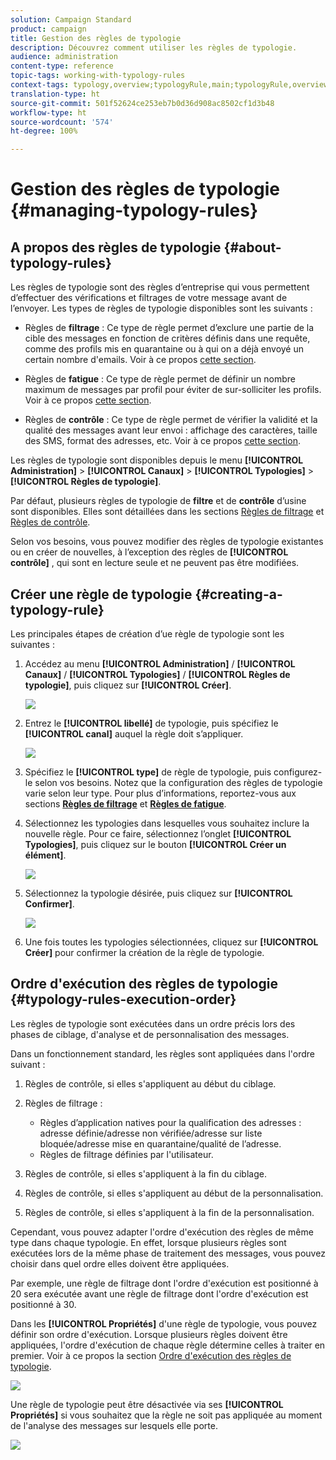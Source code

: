 ```yaml
---
solution: Campaign Standard
product: campaign
title: Gestion des règles de typologie
description: Découvrez comment utiliser les règles de typologie.
audience: administration
content-type: reference
topic-tags: working-with-typology-rules
context-tags: typology,overview;typologyRule,main;typologyRule,overview
translation-type: ht
source-git-commit: 501f52624ce253eb7b0d36d908ac8502cf1d3b48
workflow-type: ht
source-wordcount: '574'
ht-degree: 100%

---
```



# Gestion des règles de typologie {#managing-typology-rules}

## A propos des règles de typologie {#about-typology-rules}

 Les règles de typologie sont des règles d’entreprise qui vous permettent d’effectuer des vérifications et filtrages de votre message avant de l’envoyer. Les types de règles de typologie disponibles sont les suivants :

* Règles de **filtrage** : Ce type de règle permet d’exclure une partie de la cible des messages en fonction de critères définis dans une requête, comme des profils mis en quarantaine ou à qui on a déjà envoyé un certain nombre d&#39;emails. Voir à ce propos [cette section](../../sending/using/filtering-rules.md).

* Règles de **fatigue** : Ce type de règle permet de définir un nombre maximum de messages par profil pour éviter de sur-solliciter les profils. Voir à ce propos [cette section](../../sending/using/fatigue-rules.md).

* Règles de **contrôle** : Ce type de règle permet de vérifier la validité et la qualité des messages avant leur envoi : affichage des caractères, taille des SMS, format des adresses, etc. Voir à ce propos [cette section](../../sending/using/control-rules.md).

Les règles de typologie sont disponibles depuis le menu **[!UICONTROL Administration]** > **[!UICONTROL Canaux]** > **[!UICONTROL Typologies]** > **[!UICONTROL Règles de typologie]**.

Par défaut, plusieurs règles de typologie de **filtre** et de **contrôle** d’usine sont disponibles. Elles sont détaillées dans les sections [Règles de filtrage](../../sending/using/fatigue-rules.md) et [Règles de contrôle](../../sending/using/control-rules.md).

Selon vos besoins, vous pouvez modifier des règles de typologie existantes ou en créer de nouvelles, à l’exception des règles de **[!UICONTROL contrôle]** , qui sont en lecture seule et ne peuvent pas être modifiées.

## Créer une règle de typologie {#creating-a-typology-rule}

Les principales étapes de création d’ue règle de typologie sont les suivantes :

1. Accédez au menu **[!UICONTROL Administration]** / **[!UICONTROL Canaux]** / **[!UICONTROL Typologies]** / **[!UICONTROL Règles de typologie]**, puis cliquez sur **[!UICONTROL Créer]**.

   ![](assets/typology_create-rule.png)

1. Entrez le **[!UICONTROL libellé]** de typologie, puis spécifiez le **[!UICONTROL canal]** auquel la règle doit s’appliquer.

   ![](assets/typology-rule-label.png)

1. Spécifiez le **[!UICONTROL type]** de règle de typologie, puis configurez-le selon vos besoins. Notez que la configuration des règles de typologie varie selon leur type. Pour plus d’informations, reportez-vous aux sections **[Règles de filtrage](../../sending/using/filtering-rules.md)** et **[Règles de fatigue](../../sending/using/fatigue-rules.md)**.

1. Sélectionnez les typologies dans lesquelles vous souhaitez inclure la nouvelle règle. Pour ce faire, sélectionnez l’onglet **[!UICONTROL Typologies]**, puis cliquez sur le bouton **[!UICONTROL Créer un élément]**.

   ![](assets/typology-typologies-tab.png)

1. Sélectionnez la typologie désirée, puis cliquez sur **[!UICONTROL Confirmer]**.

   ![](assets/typology-link.png)

1. Une fois toutes les typologies sélectionnées, cliquez sur **[!UICONTROL Créer]** pour confirmer la création de la règle de typologie.

## Ordre d&#39;exécution des règles de typologie     {#typology-rules-execution-order}

Les règles de typologie sont exécutées dans un ordre précis lors des phases de ciblage, d&#39;analyse et de personnalisation des messages.

Dans un fonctionnement standard, les règles sont appliquées dans l&#39;ordre suivant :

1. Règles de contrôle, si elles s&#39;appliquent au début du ciblage.
1. Règles de filtrage :

   * Règles d’application natives pour la qualification des adresses : adresse définie/adresse non vérifiée/adresse sur liste bloquée/adresse mise en quarantaine/qualité de l’adresse.
   * Règles de filtrage définies par l&#39;utilisateur.

1. Règles de contrôle, si elles s&#39;appliquent à la fin du ciblage.
1. Règles de contrôle, si elles s&#39;appliquent au début de la personnalisation.
1. Règles de contrôle, si elles s&#39;appliquent à la fin de la personnalisation.

Cependant, vous pouvez adapter l&#39;ordre d&#39;exécution des règles de même type dans chaque typologie. En effet, lorsque plusieurs règles sont exécutées lors de la même phase de traitement des messages, vous pouvez choisir dans quel ordre elles doivent être appliquées.

Par exemple, une règle de filtrage dont l&#39;ordre d&#39;exécution est positionné à 20 sera exécutée avant une règle de filtrage dont l&#39;ordre d&#39;exécution est positionné à 30.

Dans les **[!UICONTROL Propriétés]** d&#39;une règle de typologie, vous pouvez définir son ordre d&#39;exécution. Lorsque plusieurs règles doivent être appliquées, l&#39;ordre d&#39;exécution de chaque règle détermine celles à traiter en premier. Voir à ce propos la section [Ordre d&#39;exécution des règles de typologie](#typology-rules-execution-order).

![](assets/typology_rule-active.png)

Une règle de typologie peut être désactivée via ses **[!UICONTROL Propriétés]** si vous souhaitez que la règle ne soit pas appliquée au moment de l&#39;analyse des messages sur lesquels elle porte.

![](assets/typology_rule-order.png)